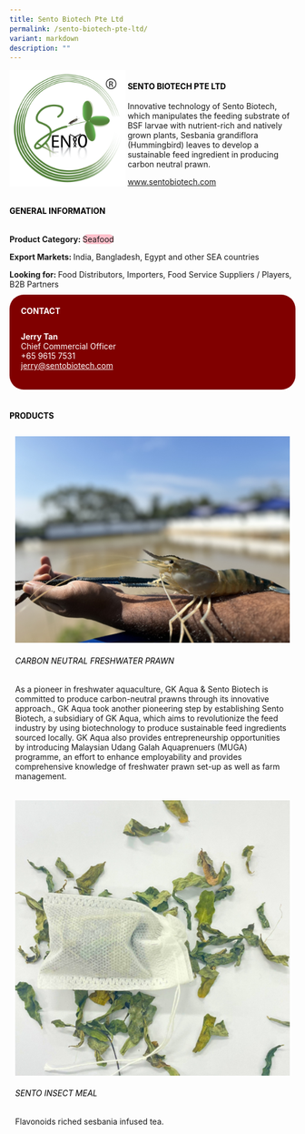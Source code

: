 ```yaml
---
title: Sento Biotech Pte Ltd
permalink: /sento-biotech-pte-ltd/
variant: markdown
description: ""
---
```

<div class="flex-paragraph">
	<div style="display: flex; flex-wrap: wrap;" class="flex-container">
		<div style="flex: 1 1 40%; display: block;" class="card sgds">
			<img src="/images/Sento%20Biotech/sento_biotech_logo.png">
		</div>
		<div style="flex: 1 1 58%; display: block; margin-left: 3px" class="card-sgds">
			<h4 style="text-transform: uppercase; color: black;"><b>Sento Biotech Pte Ltd</b></h4>
			<p>Innovative technology of Sento Biotech, which manipulates the feeding substrate of BSF larvae with nutrient-rich and natively grown plants, Sesbania grandiflora (Hummingbird) leaves to develop a sustainable feed ingredient in producing carbon neutral prawn.</p>
			<p><a target="_blank" href="https://www.sentobiotech.com">www.sentobiotech.com</a></p>
		</div>
	</div>
</div>

<h4 style="text-transform: uppercase; color: black;">
	<b>General Information</b>
</h4>
<div style="display: flex; flex-wrap: wrap;" class="flex-container">
	<div style="flex: 1 1 65%; display: block; align-self: stretch" class="card sgds">
		<div class="flex-paragraph">
			<p>
				<b>Product Category: </b>
				<span style="background-color: pink; border-radius: 10px;">Seafood</span>
			</p>
			<p>
				<b>Export Markets: </b>India, Bangladesh, Egypt and other SEA countries
			</p>
			<p style="margin-bottom: 10px;">
				<b>Looking for: </b>Food Distributors, Importers, Food Service Suppliers / Players, B2B Partners
			</p>
		</div>
	</div>
	<div style="flex: 1 1 35%; padding: 10px; display: block; background-color: maroon; border-radius: 25px; align-self: center;" class="card sgds">
		<h4 style="color: white; margin-top: 10px; margin-left: 10px;">CONTACT</h4>
		<div class="flex-paragraph">
			<p style="padding: 10px; color: white;">
				<b>Jerry Tan</b>
				<br>Chief Commercial Officer<br>+65 9615 7531<br>
				<a style="color: white;" href="mailto:jerry@sentobiotech.com">jerry@sentobiotech.com</a>
			</p>
		</div>
	</div>
</div>
<br>
<h4 style="text-transform: uppercase; color: black;">
	<b>Products</b>
</h4>
<div style="display: flex; flex-wrap: wrap;">
	<div style="flex: 1 1 47%; margin: 10px; display: block;" class="card sgds">
		<div style="display: block;" class="flex-image">
			<img src="/images/Sento%20Biotech/sento_biotech_product_01.jpg">
		</div>
		<div class="flex-paragraph">
			<h6 style="text-transform: uppercase; color: black;">Carbon Neutral Freshwater Prawn</h6>
			<p>As a pioneer in freshwater aquaculture, GK Aqua &amp; Sento Biotech is committed to produce carbon-neutral prawns through its innovative approach., GK Aqua took another pioneering step by establishing Sento Biotech, a subsidiary of GK Aqua, which aims to revolutionize the feed industry by using biotechnology to produce sustainable feed ingredients sourced locally. GK Aqua also provides entrepreneurship opportunities by introducing Malaysian Udang Galah Aquaprenuers (MUGA) programme, an effort to enhance employability and provides comprehensive knowledge of freshwater prawn set-up as well as farm management.</p>
		</div>
	</div>
	<div style="flex: 1 1 47%; margin: 10px; display: block;" class="card sgds">
		<div style="display: block;" class="flex-image">
			<img src="/images/Sento%20Biotech/sento_biotech_product_02.jpg">
		</div>
		<div class="flex-paragraph">
			<h6 style="text-transform: uppercase; color: black;">Sento Insect Meal</h6>
			<p>Flavonoids riched sesbania infused tea.</p>
		</div>
	</div>
</div>